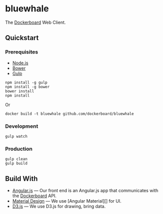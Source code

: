 
# bluewhale

The [Dockerboard][] Web Client.


## Quickstart

### Prerequisites

* [Node.js][]
* [Bower][]
* [Gulp][]

```
npm install -g gulp
npm install -g bower
bower install
npm install
```

Or

```
docker build -t bluewhale github.com/dockerboard/bluewhale
```

### Development

```
gulp watch
```

### Production

```
gulp clean
gulp build
```


## Build With

- [Angular.js][] &mdash; Our front end is an Angular.js app that communicates with the [Dockerboard][] API.
- [Material Design][] &mdash; We use [Angular Material][] for UI.
- [D3.js][] &mdash; We use D3.js for drawing, bring data.


[Dockerboard]: https://github.com/dockerboard/dockerboard
[Node.js]: https://nodejs.org
[Gulp]: http://gulpjs.com
[Bower]: http://bower.io
[Angular.js]: https://www.angularjs.org/
[D3.js]: http://d3js.org/
[Material Design]: https://material.angularjs.org/

